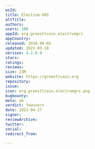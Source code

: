 ```yaml
---
wsId: 
title: Electrum-GRS
altTitle: 
authors: 
users: 100
appId: org.groestlcoin.electrumgrs
appCountry: 
released: 2018-06-02
updated: 2022-03-18
version: 4.2.0.0
stars: 
ratings: 
reviews: 
size: 23M
website: https://groestlcoin.org
repository: 
issue: 
icon: org.groestlcoin.electrumgrs.png
bugbounty: 
meta: ok
verdict: fewusers
date: 2021-04-27
signer: 
reviewArchive: 
twitter: 
social: 
redirect_from: 

---
```



